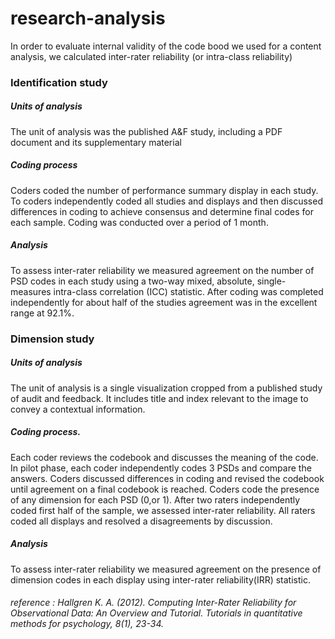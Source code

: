 # research-analysis 
In order to evaluate internal validity of the code bood we used for a content analysis, we calculated inter-rater reliability (or intra-class reliability)

### Identification study
##### Units of analysis
The unit of analysis was the published A&F study, including a PDF document and its supplementary material
##### Coding process
Coders coded the number of performance summary display in each study. To coders independently coded all studies and displays and then discussed differences in coding to achieve consensus and determine final codes for each sample. Coding was conducted over a period of 1 month.
##### Analysis
To assess inter-rater reliability we measured agreement on the number of PSD codes in each study using a two-way mixed, absolute, single-measures intra-class correlation (ICC) statistic. After coding was completed independently for about half of the studies agreement was in the excellent range at 92.1%.


### Dimension study
##### Units of analysis
The unit of analysis is a single visualization cropped from a published study of audit and feedback. It includes title and index relevant to the image to convey a contextual information.
##### Coding process.
Each coder reviews the codebook and discusses the meaning of the code. In pilot phase, each coder independently codes 3 PSDs and compare the answers. Coders discussed differences in coding and revised the codebook until agreement on a final codebook is reached. Coders code the presence of any dimension for each PSD (0,or 1). After two raters independently coded first half of the sample, we assessed inter-rater reliability. All raters coded all displays and resolved a disagreements by discussion.
##### Analysis
To assess inter-rater reliability we measured agreement on the presence of dimension codes in each display using inter-rater reliability(IRR) statistic.




###### reference : Hallgren K. A. (2012). Computing Inter-Rater Reliability for Observational Data: An Overview and Tutorial. Tutorials in quantitative methods for psychology, 8(1), 23-34.


